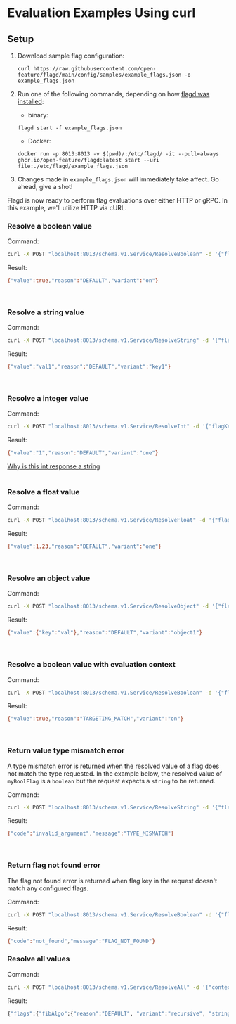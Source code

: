# Evaluation Examples Using curl

## Setup

1. Download sample flag configuration:

    ```shell
    curl https://raw.githubusercontent.com/open-feature/flagd/main/config/samples/example_flags.json -o example_flags.json
    ```

1. Run one of the following commands, depending on how [flagd was installed](../usage/getting_started.md):
   - binary:

    ```shell
    flagd start -f example_flags.json
    ```

   - Docker:

    ```shell
    docker run -p 8013:8013 -v $(pwd)/:/etc/flagd/ -it --pull=always ghcr.io/open-feature/flagd:latest start --uri file:./etc/flagd/example_flags.json
    ```

1. Changes made in `example_flags.json` will immediately take affect. Go ahead, give a shot!

Flagd is now ready to perform flag evaluations over either HTTP or gRPC. In this example, we'll utilize HTTP via cURL.

### Resolve a boolean value

Command:

```sh
curl -X POST "localhost:8013/schema.v1.Service/ResolveBoolean" -d '{"flagKey":"myBoolFlag","context":{}}' -H "Content-Type: application/json"
```

Result:

```sh
{"value":true,"reason":"DEFAULT","variant":"on"}
```

<br />

### Resolve a string value

Command:

```sh
curl -X POST "localhost:8013/schema.v1.Service/ResolveString" -d '{"flagKey":"myStringFlag","context":{}}' -H "Content-Type: application/json"
```

Result:

```sh
{"value":"val1","reason":"DEFAULT","variant":"key1"}
```

<br />

### Resolve a integer value

Command:

```sh
curl -X POST "localhost:8013/schema.v1.Service/ResolveInt" -d '{"flagKey":"myIntFlag","context":{}}' -H "Content-Type: application/json"
```

Result:

```sh
{"value":"1","reason":"DEFAULT","variant":"one"}
```
[Why is this int response a string](https://github.com/open-feature/flagd/blob/main/docs/help/http_int_response.md)
<br />
<br />

### Resolve a float value

Command:

```sh
curl -X POST "localhost:8013/schema.v1.Service/ResolveFloat" -d '{"flagKey":"myFloatFlag","context":{}}' -H "Content-Type: application/json"
```

Result:

```sh
{"value":1.23,"reason":"DEFAULT","variant":"one"}
```

<br />

### Resolve an object value

Command:

```sh
curl -X POST "localhost:8013/schema.v1.Service/ResolveObject" -d '{"flagKey":"myObjectFlag","context":{}}' -H "Content-Type: application/json"
```

Result:

```sh
{"value":{"key":"val"},"reason":"DEFAULT","variant":"object1"}
```

<br />

### Resolve a boolean value with evaluation context

Command:

```sh
curl -X POST "localhost:8013/schema.v1.Service/ResolveBoolean" -d '{"flagKey":"isColorYellow","context":{"color":"yellow"}}' -H "Content-Type: application/json"
```

Result:

```sh
{"value":true,"reason":"TARGETING_MATCH","variant":"on"}
```

<br />

### Return value type mismatch error

A type mismatch error is returned when the resolved value of a flag does not match the type requested. In the example below, the resolved value of `myBoolFlag` is a `boolean` but the request expects a `string` to be returned.

Command:

```sh
curl -X POST "localhost:8013/schema.v1.Service/ResolveString" -d '{"flagKey":"myBoolFlag","context":{}}' -H "Content-Type: application/json"
```

Result:

```sh
{"code":"invalid_argument","message":"TYPE_MISMATCH"}
```

<br />

### Return flag not found error

The flag not found error is returned when flag key in the request doesn't match any configured flags.

Command:

```sh
curl -X POST "localhost:8013/schema.v1.Service/ResolveBoolean" -d '{"flagKey":"aMissingFlag","context":{}}' -H "Content-Type: application/json"
```

Result:

```sh
{"code":"not_found","message":"FLAG_NOT_FOUND"}
```

### Resolve all values

Command:

```sh
curl -X POST "localhost:8013/schema.v1.Service/ResolveAll" -d '{"context":{}}' -H "Content-Type: application/json"
```

Result:

```sh
{"flags":{"fibAlgo":{"reason":"DEFAULT", "variant":"recursive", "stringValue":"recursive"}, "headerColor":{"reason":"DEFAULT", "variant":"red", "stringValue":"#FF0000"}, "isColorYellow":{"reason":"TARGETING_MATCH", "variant":"off", "boolValue":false}, "myBoolFlag":{"reason":"STATIC", "variant":"on", "boolValue":true}, "myFloatFlag":{"reason":"STATIC", "variant":"one", "doubleValue":1.23}, "myIntFlag":{"reason":"STATIC", "variant":"one", "doubleValue":1}, "myObjectFlag":{"reason":"STATIC", "variant":"object1", "objectValue":{"key":"val"}}, "myStringFlag":{"reason":"STATIC", "variant":"key1", "stringValue":"val1"}}}
```

